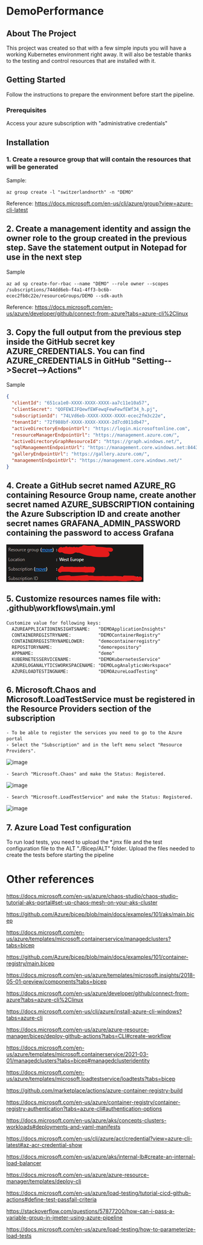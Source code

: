 # DemoPerformance

## About The Project
This project was created so that with a few simple inputs you will have a working Kubernetes environment right away. It will also be testable thanks to the testing and control resources that are installed with it.

## Getting Started
Follow the instructions to prepare the environment before start the pipeline.

### Prerequisites
Access your azure subscription with "administrative credentials"

## Installation

### 1. Create a resource group that will contain the resources that will be generated 
  Sample: 
  ```console
  az group create -l "switzerlandnorth" -n "DEMO"
  ```
Reference: https://docs.microsoft.com/en-us/cli/azure/group?view=azure-cli-latest

## 2. Create a management identity and assign the owner role to the group created in the previous step. Save the statement output in Notepad for use in the next step
Sample 
```console
az ad sp create-for-rbac --name "DEMO" --role owner --scopes /subscriptions/744dd6eb-f4a1-4ff3-bc6b-ecec2fb8c22e/resourceGroups/DEMO --sdk-auth
```
Reference: https://docs.microsoft.com/en-us/azure/developer/github/connect-from-azure?tabs=azure-cli%2Clinux

## 3. Copy the full output from the previous step inside the GitHub secret key AZURE_CREDENTIALS. You can find AZURE_CREDENTIALS in GitHub "Setting-->Secret-->Actions"

Sample
```json
{
  "clientId": "651ca1e0-XXXX-XXXX-XXXX-aa7c11e10a57",
  "clientSecret": "QOFEWIJFQewfEWFewqFewFewfEWf34_h.pj",
  "subscriptionId": "74LVd6eb-XXXX-XXXX-XXXX-ecec2fm3c22e",
  "tenantId": "72f988bf-XXXX-XXXX-XXXX-2d7cd011db47",
  "activeDirectoryEndpointUrl": "https://login.microsoftonline.com",
  "resourceManagerEndpointUrl": "https://management.azure.com/",
  "activeDirectoryGraphResourceId": "https://graph.windows.net/",
  "sqlManagementEndpointUrl": "https://management.core.windows.net:8443/",
  "galleryEndpointUrl": "https://gallery.azure.com/",
  "managementEndpointUrl": "https://management.core.windows.net/"
}
```

## 4. Create a GitHub secret named AZURE_RG containing Resource Group name, create another secret named AZURE_SUBSCRIPTION containing the Azure Subscription ID and create another secret names GRAFANA_ADMIN_PASSWORD containing the password to access Grafana 

![65816d401085137df69bd7fcccb3cb69.png](65816d401085137df69bd7fcccb3cb69.png)

## 5. Customize resources names file with: .github\workflows\main.yml
```
Customize value for following keys: 
  AZUREAPPLICATIONINSIGHTSNAME:   "DEMOApplicationInsights"
  CONTAINERREGISTRYNAME:          "DEMOContainerRegistry"
  CONTAINERREGISTRYNAMELOWER:     "democontainerregistry"
  REPOSITORYNAME:                 "demorepository"
  APPNAME:                        "demo"
  KUBERNETESSERVICENAME:          "DEMOKubernetesService"
  AZURELOGANALYTICSWORKSPACENAME: "DEMOLogAnalyticsWorkspace"
  AZURELOADTESTINGNAME:           "DEMOAzureLoadTesting"
```
## 6. Microsoft.Chaos and Microsoft.LoadTestService must be registered in the Resource Providers section of the subscription
```
- To be able to register the services you need to go to the Azure portal
- Select the "Subscription" and in the left menu select "Resource Providers".
```
![image](https://user-images.githubusercontent.com/60384226/165717039-5deec0af-0d8f-42b4-a023-9e6a48232ffd.png)
```
- Search "Microsoft.Chaos" and make the Status: Registered.
```
![image](https://user-images.githubusercontent.com/60384226/165717493-982fdbb9-d3ff-4496-be17-2c6d1052d850.png)
```
- Search "Microsoft.LoadTestService" and make the Status: Registered.
```
![image](https://user-images.githubusercontent.com/60384226/165717225-4396d967-fb16-4c23-b474-d89b5d071f16.png)

## 7. Azure Load Test configuration

To run load tests, you need to upload the *.jmx file and the test configuration file to the ALT "./Bicep/ALT" folder.
Upload the files needed to create the tests before starting the pipeline

# Other references

https://docs.microsoft.com/en-us/azure/chaos-studio/chaos-studio-tutorial-aks-portal#set-up-chaos-mesh-on-your-aks-cluster

https://github.com/Azure/bicep/blob/main/docs/examples/101/aks/main.bicep

https://docs.microsoft.com/en-us/azure/templates/microsoft.containerservice/managedclusters?tabs=bicep

https://github.com/Azure/bicep/blob/main/docs/examples/101/container-registry/main.bicep

https://docs.microsoft.com/en-us/azure/templates/microsoft.insights/2018-05-01-preview/components?tabs=bicep

https://docs.microsoft.com/en-us/azure/developer/github/connect-from-azure?tabs=azure-cli%2Clinux

https://docs.microsoft.com/en-us/cli/azure/install-azure-cli-windows?tabs=azure-cli

https://docs.microsoft.com/en-us/azure/azure-resource-manager/bicep/deploy-github-actions?tabs=CLI#create-workflow

https://docs.microsoft.com/en-us/azure/templates/microsoft.containerservice/2021-03-01/managedclusters?tabs=bicep#managedclusteridentity

https://docs.microsoft.com/en-us/azure/templates/microsoft.loadtestservice/loadtests?tabs=bicep

https://github.com/marketplace/actions/azure-container-registry-build

https://docs.microsoft.com/en-us/azure/container-registry/container-registry-authentication?tabs=azure-cli#authentication-options

https://docs.microsoft.com/en-us/azure/aks/concepts-clusters-workloads#deployments-and-yaml-manifests

https://docs.microsoft.com/en-us/cli/azure/acr/credential?view=azure-cli-latest#az-acr-credential-show

https://docs.microsoft.com/en-us/azure/aks/internal-lb#create-an-internal-load-balancer

https://docs.microsoft.com/en-us/azure/azure-resource-manager/templates/deploy-cli

https://docs.microsoft.com/en-us/azure/load-testing/tutorial-cicd-github-actions#define-test-passfail-criteria

https://stackoverflow.com/questions/57877200/how-can-i-pass-a-variable-group-in-jmeter-using-azure-pipeline

https://docs.microsoft.com/en-us/azure/load-testing/how-to-parameterize-load-tests
